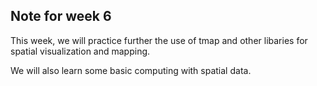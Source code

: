 ## Note for week 6

This week, we will practice further the use of tmap and other libaries for spatial visualization and mapping.

We will also learn some basic computing with spatial data.